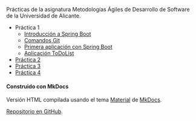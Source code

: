 
Prácticas de la asignatura Metodologías Ágiles de Desarrollo de
Software de la Universidad de Alicante.

- Práctica 1
    - [Introducción a Spring Boot](01-intro-spring-boot/intro-spring-boot.md)
    - [Comandos Git](01-intro-spring-boot/comandos-git.md)
    - [Primera aplicación con Spring Boot](01-intro-spring-boot/practica0.md)
    - [Aplicación ToDoList](01-intro-spring-boot/practica1.md)
- [Práctica 2](02-pruebas-tdd/integration-tdd.md)
- [Práctica 3](03-gitflow-despliegue/gitflow-despliegue.md)
- [Práctica 4](04-iteracion-scrum/iteracion-scrum.md)


#### Construido con MkDocs ####

Versión HTML compilada usando el tema
[Material](https://squidfunk.github.io/mkdocs-material/) de
[MkDocs](https://www.mkdocs.org).

[Repositorio en GitHub](https://github.com/domingogallardo/practicas-mads).

